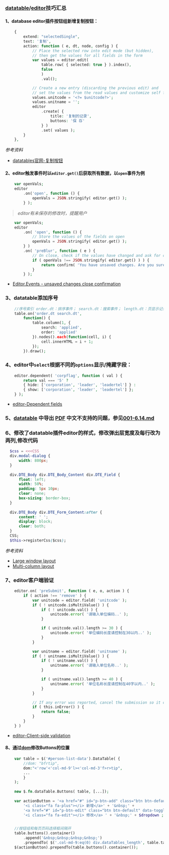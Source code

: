 ### [datatable](https://datatables.net/)/[editor](https://editor.datatables.net)技巧汇总
#### 1、database editor插件按钮组新增复制按钮：
```php
    {
        extend: "selectedSingle",
        text: '复制',
        action: function ( e, dt, node, config ) {
            // Place the selected row into edit mode (but hidden),
            // then get the values for all fields in the form
            var values = editor.edit(
                table.row( { selected: true } ).index(),
                false
                )
                .val();

            // Create a new entry (discarding the previous edit) and
            // set the values from the read values and customize self fields's default value
            values.unitcode = '<?= $unitcode?>';
            values.unitname = '';
            editor
                .create( {
                    title: '复制的记录',
                    buttons: '保 存'
                } )
                .set( values );
        }
    },
```
*参考资料*

- [datatables官网-复制按钮](https://editor.datatables.net/examples/api/duplicateButton.html)

#### 2、editor触发事件时以`editor.get()`后获取所有数据，以`open`事件为例
```php
    var openVals;
    editor
        .on('open', function () {
            openVals = JSON.stringify( editor.get() );
        } );
```

>*editor有未保存的修改时，提醒用户*
```php
    var openVals;
    editor
        .on( 'open', function () {
            // Store the values of the fields on open
            openVals = JSON.stringify( editor.get() );
        } )
        .on( 'preBlur', function ( e ) {
            // On close, check if the values have changed and ask for closing confirmation if they have
            if ( openVals !== JSON.stringify( editor.get() ) ) {
                return confirm( 'You have unsaved changes. Are you sure you want to exit?' );
            }
        } );
```

- [Editor.Events - unsaved changes close confirmation](https://editor.datatables.net/examples/api/confirmClose.html)

### 3、datatable添加序号
```php
    //序号索引 order.dt：排序事件； search.dt：搜索事件； length.dt：页显示记录数变更事件
    table.on('order.dt search.dt',
        function() {
            table.column(1, {
                search: 'applied',
                order: 'applied'
            }).nodes().each(function(cell, i) {
                cell.innerHTML = i + 1;
            });
        }).draw();
```

### 4、editor中`select`根据不同的`options`显示/掩藏字段：
```php
    editor.dependent( 'corpflag', function ( val ) {
        return val === '5' ?
        { hide: ['corporation', 'leader', 'leadertel'] } :
        { show: ['corporation', 'leader', 'leadertel'] };
    } );
```

- [editor-Dependent fields](https://editor.datatables.net/examples/api/dependentFields.html)

### 5、[datatable](https://www.datatables.net/) 中导出 [PDF](http://pdfmake.org/#/gettingstarted) 中文不支持的问题，参见[001-6.14.md](https://github.com/tqsq2005/Yii2adv/blob/master/Yii2%E5%B0%8F%E7%BB%93/001-6%E6%9C%8814.md)

### 6、修改了datatable插件editor的样式，修改弹出层宽度及每行改为两列,修改代码
```php
  $css = <<<CSS
  div.modal-dialog {
      width: 800px;
  }
  
  div.DTE_Body div.DTE_Body_Content div.DTE_Field {
      float: left;
      width: 50%;
      padding: 5px 10px;
      clear: none;
      box-sizing: border-box;
  }
  
  div.DTE_Body div.DTE_Form_Content:after {
      content: ' ';
      display: block;
      clear: both;
  }
  CSS;
  $this->registerCss($css);
```
*参考资料*

- [Large window layout](https://editor.datatables.net/examples/styling/large.html)
- [Multi-column layout](https://editor.datatables.net/examples/styling/columns.html)

### 7、editor客户端验证
```php
    editor.on( 'preSubmit', function ( e, o, action ) {
        if ( action !== 'remove' ) {
            var unitcode = editor.field( 'unitcode' );
            if ( ! unitcode.isMultiValue() ) {
                if ( ! unitcode.val() ) {
                    unitcode.error( '请输入单位编码..' );
                }

                if ( unitcode.val().length >= 30 ) {
                    unitcode.error( '单位编码长度请控制在30以内..' );
                }
            }

            var unitname = editor.field( 'unitname' );
            if ( ! unitname.isMultiValue() ) {
                if ( ! unitname.val() ) {
                    unitname.error( '请输入单位名称..' );
                }

                if ( unitname.val().length >= 40 ) {
                    unitname.error( '单位名称长度请控制在40字以内..' );
                }
            }

            // If any error was reported, cancel the submission so it can be corrected
            if ( this.inError() ) {
                return false;
            }
        }
    } )
```

- [editor-Client-side validation](https://editor.datatables.net/examples/api/clientValidation.html)

#### 8、通过[dom](https://datatables.net/reference/option/dom)修改Buttons的位置
```php
    var table = $('#person-list-data').DataTable( {
        //dom: "bfrtip",
        dom:"<'row'<'col-md-9'l><'col-md-3'f>r>tip",
        ...
        }
    );
    
    new $.fn.dataTable.Buttons( table, [...]);
    
    var actionButton = '<a href="#" id="p-btn-add" class="btn btn-default" data-toggle="tooltip" title="新增个人档案资料">' +
        '<i class="fa fa-plus"></i> 新增</a>' + '&nbsp;' +
        '<a href="#" id="p-btn-edit" class="btn btn-default" data-toggle="tooltip" title="修改个人档案资料">' +
        '<i class="fa fa-edit"></i> 修改</a> ' + '&nbsp;' + $dropdown ;


    //按钮组和每页页码选择框间隔开
    table.buttons().container()
        .append('&nbsp;&nbsp;&nbsp;&nbsp;')
        .prependTo( $('.col-md-9:eq(0) div.dataTables_length', table.table().container() ) );
    $(actionButton).prependTo(table.buttons().container());
```